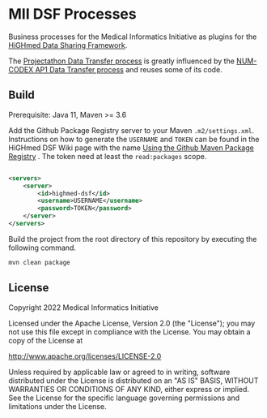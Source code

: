 # MII DSF Processes

Business processes for the Medical Informatics Initiative as plugins for the [HiGHmed Data Sharing Framework][1].

The [Projectathon Data Transfer process](https://github.com/medizininformatik-initiative/mii-dsf-processes/tree/main/mii-dsf-process-projectathon-data-transfer)
is greatly influenced by the [NUM-CODEX AP1 Data Transfer process](https://github.com/num-codex/codex-processes-ap1) and
reuses some of its code.

## Build

Prerequisite: Java 11, Maven >= 3.6

Add the Github Package Registry server to your Maven `.m2/settings.xml`. Instructions on how to generate the `USERNAME`
and `TOKEN` can be found in the HiGHmed DSF Wiki page with the
name [Using the Github Maven Package Registry](https://github.com/highmed/highmed-dsf/wiki/Using-the-Github-Maven-Package-Registry)
. The token need at least the `read:packages` scope.

```xml

<servers>
	<server>
		<id>highmed-dsf</id>
		<username>USERNAME</username>
		<password>TOKEN</password>
	</server>
</servers>
```

Build the project from the root directory of this repository by executing the following command.

```sh
mvn clean package
``` 

## License

Copyright 2022 Medical Informatics Initiative

Licensed under the Apache License, Version 2.0 (the "License"); you may not use this file except in compliance with the
License. You may obtain a copy of the License at

http://www.apache.org/licenses/LICENSE-2.0

Unless required by applicable law or agreed to in writing, software distributed under the License is distributed on an
"AS IS" BASIS, WITHOUT WARRANTIES OR CONDITIONS OF ANY KIND, either express or implied. See the License for the specific
language governing permissions and limitations under the License.

[1]: <https://github.com/highmed/highmed-dsf>
